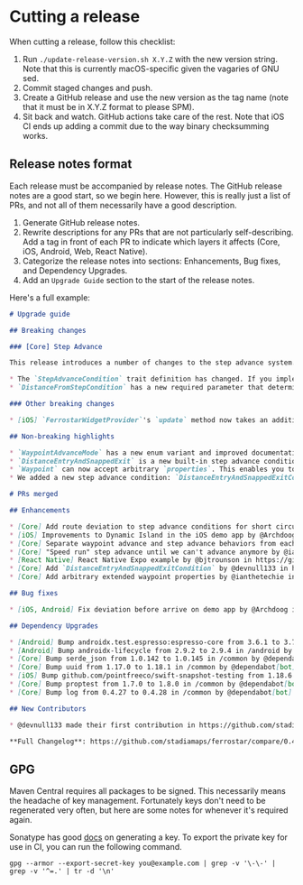 # Cutting a release

When cutting a release, follow this checklist:

1. Run `./update-release-version.sh X.Y.Z` with the new version string. Note that this is currently macOS-specific given the vagaries of GNU sed.
2. Commit staged changes and push.
3. Create a GitHub release and use the new version as the tag name (note that it must be in X.Y.Z format to please SPM).
4. Sit back and watch. GitHub actions take care of the rest.
   Note that iOS CI ends up adding a commit due to the way binary checksumming works.

## Release notes format

Each release must be accompanied by release notes.
The GitHub release notes are a good start, so we begin here.
However, this is really just a list of PRs,
and not all of them necessarily have a good description.

1. Generate GitHub release notes.
2. Rewrite descriptions for any PRs that are not particularly self-describing.
   Add a tag in front of each PR to indicate which layers it affects (Core, iOS, Android, Web, React Native).
3. Categorize the release notes into sections: Enhancements, Bug fixes, and Dependency Upgrades.
4. Add an `Upgrade Guide` section to the start of the release notes.

Here's a full example:

```markdown
# Upgrade guide

## Breaking changes

### [Core] Step Advance

This release introduces a number of changes to the step advance system. This may require some changes to your code, depending on which APIs you used to configure step advance.

* The `StepAdvanceCondition` trait definition has changed. If you implemented a condition on your own, you'll need to add the route deviation parameter to your `should_advance_step` method.
* `DistanceFromStepCondition` has a new required parameter that determines whether to advance when the user has deviated from the route.

### Other breaking changes

* [iOS] `FerrostarWidgetProvider`'s `update` method now takes an additional parameter for the current spoken instruction.

## Non-breaking highlights

* `WaypointAdvanceMode` has a new enum variant and improved documentation.
* `DistanceEntryAndSnappedExit` is a new built-in step advance condition. See https://github.com/stadiamaps/ferrostar/pull/722 for details and discussion.
* `Waypoint` can now accept arbitrary `properties`. This enables you to leverage all properties supported by the routing engine. Valhalla-based routers (incl. Stadia Maps) provide a _ton_ of flexibility, and you can access this in a type-safe manner! The Valhalla route provider documentation has more details and some example code: https://stadiamaps.github.io/ferrostar/route-providers.html#valhalla.
* We added a new step advance condition: `DistanceEntryAndSnappedExitCondition`. See the discussion on https://github.com/stadiamaps/ferrostar/pull/722 for details.

# PRs merged

## Enhancements

* [Core] Add route deviation to step advance conditions for short circuit tooling by @Archdoog in https://github.com/stadiamaps/ferrostar/pull/714
* [iOS] Improvements to Dynamic Island in the iOS demo app by @Archdoog in https://github.com/stadiamaps/ferrostar/pull/711
* [Core] Separate waypoint advance and step advance behaviors from each other by @Archdoog in https://github.com/stadiamaps/ferrostar/pull/716
* [Core] "Speed run" step advance until we can't advance anymore by @ianthetechie in https://github.com/stadiamaps/ferrostar/pull/715
* [React Native] React Native Expo example by @bjtrounson in https://github.com/stadiamaps/ferrostar/pull/718
* [Core] Add `DistanceEntryAndSnappedExitCondition` by @devnull133 in https://github.com/stadiamaps/ferrostar/pull/722
* [Core] Add arbitrary extended waypoint properties by @ianthetechie in https://github.com/stadiamaps/ferrostar/pull/721

## Bug fixes

* [iOS, Android] Fix deviation before arrive on demo app by @Archdoog in https://github.com/stadiamaps/ferrostar/pull/712

## Dependency Upgrades

* [Android] Bump androidx.test.espresso:espresso-core from 3.6.1 to 3.7.0 in /android by @dependabot[bot] in https://github.com/stadiamaps/ferrostar/pull/702
* [Android] Bump androidx-lifecycle from 2.9.2 to 2.9.4 in /android by @dependabot[bot] in https://github.com/stadiamaps/ferrostar/pull/703
* [Core] Bump serde_json from 1.0.142 to 1.0.145 in /common by @dependabot[bot] in https://github.com/stadiamaps/ferrostar/pull/704
* [Core] Bump uuid from 1.17.0 to 1.18.1 in /common by @dependabot[bot] in https://github.com/stadiamaps/ferrostar/pull/706
* [iOS] Bump github.com/pointfreeco/swift-snapshot-testing from 1.18.6 to 1.18.7 by @dependabot[bot] in https://github.com/stadiamaps/ferrostar/pull/708
* [Core] Bump proptest from 1.7.0 to 1.8.0 in /common by @dependabot[bot] in https://github.com/stadiamaps/ferrostar/pull/707
* [Core] Bump log from 0.4.27 to 0.4.28 in /common by @dependabot[bot] in https://github.com/stadiamaps/ferrostar/pull/709

## New Contributors

* @devnull133 made their first contribution in https://github.com/stadiamaps/ferrostar/pull/722

**Full Changelog**: https://github.com/stadiamaps/ferrostar/compare/0.43.0...0.44.0
```

## GPG

Maven Central requires all packages to be signed.
This necessarily means the headache of key management.
Fortunately keys don't need to be regenerated very often,
but here are some notes for whenever it's required again.

Sonatype has good [docs](https://central.sonatype.org/publish/requirements/gpg/) on generating a key.
To export the private key for use in CI,
you can run the following command.

```shell
gpg --armor --export-secret-key you@example.com | grep -v '\-\-' | grep -v '^=.' | tr -d '\n'
```
